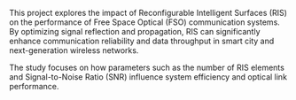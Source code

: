 This project explores the impact of Reconfigurable Intelligent Surfaces (RIS) on the performance of Free Space Optical (FSO) communication systems. By optimizing signal reflection and propagation, RIS can significantly enhance communication reliability and data throughput in smart city and next-generation wireless networks.

The study focuses on how parameters such as the number of RIS elements and Signal-to-Noise Ratio (SNR) influence system efficiency and optical link performance.
